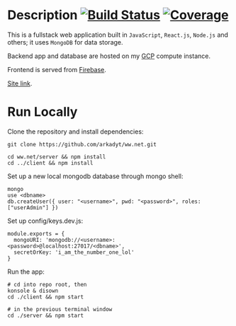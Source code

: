 # Description [![Build Status](https://travis-ci.org/arkadyt/ww.net.svg?branch=master)](https://travis-ci.org/arkadyt/ww.net) [![Coverage](https://img.shields.io/coveralls/github/arkadyt/ww.net.svg)](https://coveralls.io/github/arkadyt/ww.net)

This is a fullstack web application built in `JavaScript`, `React.js`, `Node.js` and others; it uses `MongoDB` for data storage.

Backend app and database are hosted on my [GCP](https://cloud.google.com) compute instance.

Frontend is served from [Firebase](http://firebase.google.com).

[Site link](https://socnet.arkadyt.com).

# Run Locally
Clone the repository and install dependencies:
```
git clone https://github.com/arkadyt/ww.net.git

cd ww.net/server && npm install
cd ../client && npm install
```

Set up a new local mongodb database through mongo shell:
```
mongo
use <dbname>
db.createUser({ user: "<username>", pwd: "<password>", roles: ["userAdmin"] })
```

Set up config/keys.dev.js:
```
module.exports = {
  mongoURI: 'mongodb://<username>:<password>@localhost:27017/<dbname>',
  secretOrKey: 'i_am_the_number_one_lol'
}
```

Run the app:
```
# cd into repo root, then
konsole & disown
cd ./client && npm start

# in the previous terminal window
cd ./server && npm start
```
